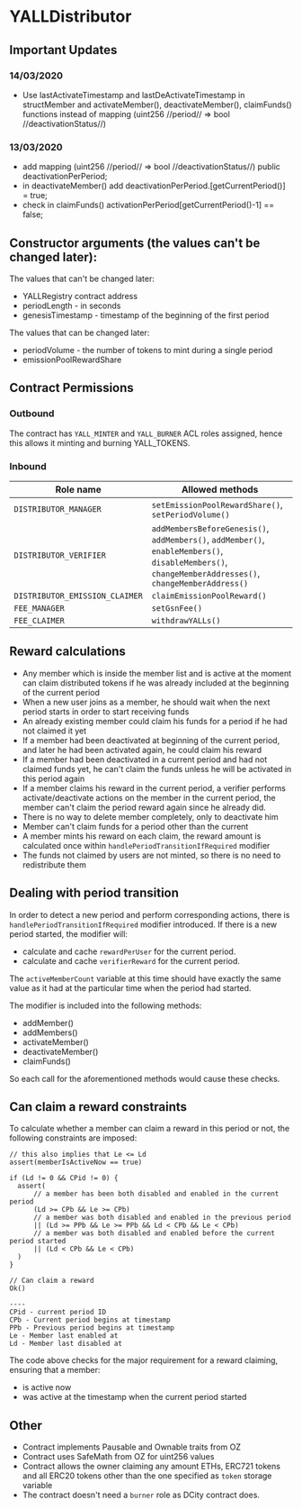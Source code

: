# YALLDistributor

## Important Updates
### 14/03/2020
- Use lastActivateTimestamp and lastDeActivateTimestamp in structMember and activateMember(), deactivateMember(), claimFunds() functions instead of mapping (uint256 //period// => bool //deactivationStatus//)

### 13/03/2020
-  add mapping (uint256 //period// => bool //deactivationStatus//) public deactivationPerPeriod;
- in deactivateMember() add deactivationPerPeriod.[getCurrentPeriod()] = true;
- check in claimFunds() activationPerPeriod[getCurrentPeriod()-1] == false; 

## Constructor arguments (the values can't be changed later):

The values that can't be changed later:
- YALLRegistry contract address
- periodLength - in seconds
- genesisTimestamp - timestamp of the beginning of the first period

The values that can be changed later:
- periodVolume - the number of tokens to mint during a single period
- emissionPoolRewardShare

## Contract Permissions
### Outbound

The contract has `YALL_MINTER` and `YALL_BURNER` ACL roles assigned, hence this allows it minting and burning YALL_TOKENS.

### Inbound

|Role name| Allowed methods |
|---|---|
|`DISTRIBUTOR_MANAGER`| `setEmissionPoolRewardShare()`, `setPeriodVolume()`|
|`DISTRIBUTOR_VERIFIER`| `addMembersBeforeGenesis()`, `addMembers()`, `addMember()`, `enableMembers()`, `disableMembers()`, `changeMemberAddresses()`, `changeMemberAddress()`|
|`DISTRIBUTOR_EMISSION_CLAIMER`| `claimEmissionPoolReward()`|
|`FEE_MANAGER`| `setGsnFee()`|
|`FEE_CLAIMER`| `withdrawYALLs()`|

## Reward calculations

* Any member which is inside the member list and is active at the moment can claim distributed tokens if he was already included at the beginning of the current period
* When a new user joins as a member, he should wait when the next period starts in order to start receiving funds
* An already existing member could claim his funds for a period if he had not claimed it yet
* If a member had been deactivated at beginning of the current period, and later he had been activated again, he could claim his reward
* If a member had been deactivated in a current period and had not claimed funds yet, he can't claim the funds unless he will be activated in this period again
* If a member claims his reward in the current period, a verifier performs activate/deactivate actions on the member in the current period, the member can't claim the period reward again since he already did.
* There is no way to delete member completely, only to deactivate him
* Member can't claim funds for a period other than the current
* A member mints his reward on each claim, the reward amount is calculated once within `handlePeriodTransitionIfRequired` modifier
* The funds not claimed by users are not minted, so there is no need to redistribute them

## Dealing with period transition

In order to detect a new period and perform corresponding actions, there is `handlePeriodTransitionIfRequired` modifier introduced. If there is a new period started, the modifier will:
* calculate and cache `rewardPerUser` for the current period.
* calculate and cache `verifierReward` for the current period.

The `activeMemberCount` variable at this time should have exactly the same value as it had at the particular time when the period had started.

The modifier is included into the following methods:

* addMember()
* addMembers()
* activateMember()
* deactivateMember()
* claimFunds()

So each call for the aforementioned methods would cause these checks.

## Can claim a reward constraints

To calculate whether a member can claim a reward in this period or not, the following constraints are imposed:

```
// this also implies that Le <= Ld
assert(memberIsActiveNow == true)

if (Ld != 0 && CPid != 0) {
  assert(
      // a member has been both disabled and enabled in the current period
      (Ld >= CPb && Le >= CPb)
      // a member was both disabled and enabled in the previous period
      || (Ld >= PPb && Le >= PPb && Ld < CPb && Le < CPb)
      // a member was both disabled and enabled before the current period started
      || (Ld < CPb && Le < CPb)
  )
}

// Can claim a reward
Ok()

----
CPid - current period ID
CPb - Current period begins at timestamp
PPb - Previous period begins at timestamp
Le - Member last enabled at
Ld - Member last disabled at
```

The code above checks for the major requirement for a reward claiming, ensuring that a member:

* is active now
* was active at the timestamp when the current period started

## Other
* Contract implements Pausable and Ownable traits from OZ
* Contract uses SafeMath from OZ for uint256 values
* Contract allows the owner claiming any amount ETHs, ERC721 tokens and all ERC20 tokens other than the one specified as `token` storage variable
* The contract doesn't need a `burner` role as DCity contract does.

